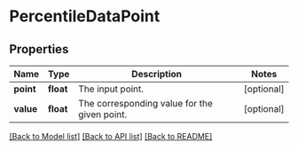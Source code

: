 # PercentileDataPoint


## Properties
Name | Type | Description | Notes
------------ | ------------- | ------------- | -------------
**point** | **float** | The input point. | [optional] 
**value** | **float** | The corresponding value for the given point. | [optional] 

[[Back to Model list]](../README.md#documentation-for-models) [[Back to API list]](../README.md#documentation-for-api-endpoints) [[Back to README]](../README.md)


